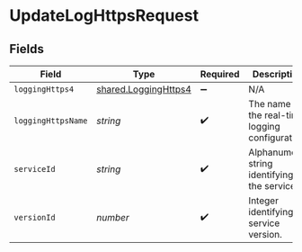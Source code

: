 # UpdateLogHttpsRequest


## Fields

| Field                                                        | Type                                                         | Required                                                     | Description                                                  | Example                                                      |
| ------------------------------------------------------------ | ------------------------------------------------------------ | ------------------------------------------------------------ | ------------------------------------------------------------ | ------------------------------------------------------------ |
| `loggingHttps4`                                              | [shared.LoggingHttps4](../../models/shared/logginghttps4.md) | :heavy_minus_sign:                                           | N/A                                                          |                                                              |
| `loggingHttpsName`                                           | *string*                                                     | :heavy_check_mark:                                           | The name for the real-time logging configuration.            | test-log-endpoint                                            |
| `serviceId`                                                  | *string*                                                     | :heavy_check_mark:                                           | Alphanumeric string identifying the service.                 | SU1Z0isxPaozGVKXdv0eY                                        |
| `versionId`                                                  | *number*                                                     | :heavy_check_mark:                                           | Integer identifying a service version.                       | 1                                                            |